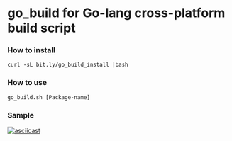 # go_build for Go-lang cross-platform build script

### How to install
```
curl -sL bit.ly/go_build_install |bash
```

### How to use
```
go_build.sh [Package-name]
```

### Sample
[![asciicast](https://asciinema.org/a/b9tv4cubs13zd68vxrp2gr39k.png)](https://asciinema.org/a/b9tv4cubs13zd68vxrp2gr39k?autoplay=1&speed=2)

